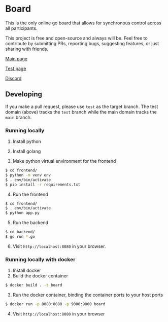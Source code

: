 # Board

This is the only online go board that allows for synchronous control across all participants.

This project is free and open-source and always will be. Feel free to contribute by submitting PRs, reporting bugs, suggesting features, or just sharing with friends.

[Main page](https://board.tripleko.com)

[Test page](https://board-test.tripleko.com)

[Discord](https://discord.gg/y4wGZyed3e)

## Developing

If you make a pull request, please use `test` as the target branch. The test domain (above) tracks the `test` branch while the main domain tracks the `main` branch.

### Running locally

1. Install python
2. Install golang

3. Make python virtual environment for the frontend

```bash
$ cd frontend/
$ python -m venv env
$ . env/bin/activate
$ pip install -r requirements.txt
```

4. Run the frontend
```bash
$ cd frontend/
$ . env/bin/activate
$ python app.py
```

5. Run the backend
```bash
$ cd backend/
$ go run *.go
```

6. Visit `http://localhost:8080` in your browser.

### Running locally with docker

1. Install docker
2. Build the docker container

```bash
$ docker build . -t board
```

3. Run the docker container, binding the container ports to your host ports

```bash
$ docker run -p 8080:8080 -p 9000:9000 board
```

4. Visit `http://localhost:8080` in your browser

